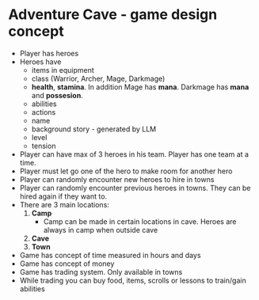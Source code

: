 # Adventure Cave - game design concept
- Player has heroes
- Heroes have
	- items in equipment
	- class (Warrior, Archer, Mage, Darkmage)
	- **health**, **stamina**. In addition Mage has **mana**. Darkmage has **mana** and **possesion**.
	- abilities
	- actions
	- name
	- background story - generated by LLM
	- level
	- tension
- Player can have max of 3 heroes in his team. Player has one team at a time.
- Player must let go one of the hero to make room for another hero
- Player can randomly encounter new heroes to hire in towns
- Player can randomly encounter previous heroes in towns. They can be hired again if they want to.
- There are 3 main locations:
	1. **Camp**
		- Camp can be made in certain locations in cave. Heroes are always in camp when outside cave
	2. **Cave**
	3. **Town**
- Game has concept of time measured in hours and days
- Game has concept of money
- Game has trading system. Only available in towns
- While trading you can buy food, items, scrolls or lessons to train/gain abilities
